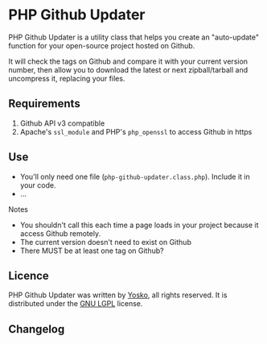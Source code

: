 PHP Github Updater
=====

PHP Github Updater is a utility class that helps you create an "auto-update" function for your open-source project hosted on Github.

It will check the tags on Github and compare it with your current version number, then allow you to download the latest or next zipball/tarball and uncompress it, replacing your files.

## Requirements

1. Github API v3 compatible
2. Apache's ```ssl_module``` and PHP's ```php_openssl``` to access Github in https

## Use

* You'll only need one file (```php-github-updater.class.php```). Include it in your code.
* ...

Notes
* You shouldn't call this each time a page loads in your project because it access Github remotely.
* The current version doesn't need to exist on Github
* There MUST be at least one tag on Github?

## Licence

PHP Github Updater was written by [Yosko](http://www.yosko.net), all rights reserved. It is distributed under the  [GNU LGPL](http://www.gnu.org/licenses/lgpl.html) license.

## Changelog
